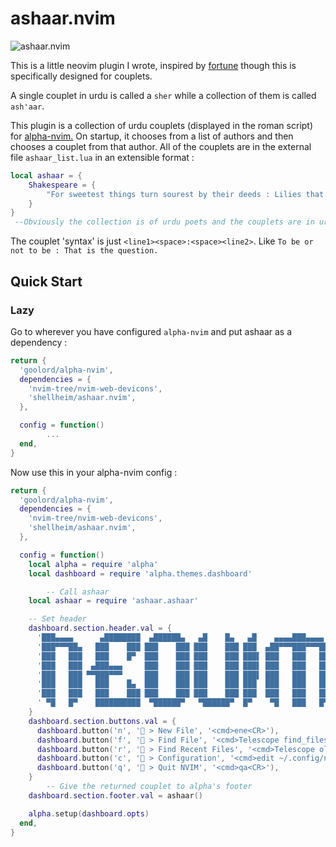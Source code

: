 # ashaar.nvim

![ashaar.nvim](https://github.com/shellheim/ashaar.nvim/assets/116480892/332e0340-55d9-4995-a755-1bac8e6477de)  

This is a little neovim plugin I wrote, inspired by [fortune](https://github.com/BlakeJC94/alpha-nvim-fortune) though this is specifically designed for couplets.

A single couplet in urdu is called a `sher` while a collection of them is called `ash'aar`.

This plugin is a collection of urdu couplets (displayed in the roman script) for [alpha-nvim.](https://github.com/goolord/alpha-nvim) On startup, it chooses from a list of authors and then chooses a couplet from that author. All of the couplets are in the external file `ashaar_list.lua` in an extensible format :

```lua
local ashaar = {
    Shakespeare = {
        "For sweetest things turn sourest by their deeds : Lilies that fester, smell far worse than weeds."
    }
}
 --Obviously the collection is of urdu poets and the couplets are in urdu.
```

The couplet 'syntax' is just `<line1><space>:<space><line2>`. Like `To be or not to be : That is the question.`

## Quick Start

### Lazy

Go to wherever you have configured `alpha-nvim` and put ashaar as a dependency :

```lua
return {
  'goolord/alpha-nvim',
  dependencies = {
    'nvim-tree/nvim-web-devicons',
    'shellheim/ashaar.nvim',
  },

  config = function()
        ...
  end,
}
```

Now use this in your alpha-nvim config :

```lua
return {
  'goolord/alpha-nvim',
  dependencies = {
    'nvim-tree/nvim-web-devicons',
    'shellheim/ashaar.nvim',
  },

  config = function()
    local alpha = require 'alpha'
    local dashboard = require 'alpha.themes.dashboard'

        -- Call ashaar
    local ashaar = require 'ashaar.ashaar'

    -- Set header
    dashboard.section.header.val = {
      '███▄▄▄▄      ▄████████  ▄██████▄   ▄█    █▄   ▄█    ▄▄▄▄███▄▄▄▄   ',
      '███▀▀▀██▄   ███    ███ ███    ███ ███    ███ ███  ▄██▀▀▀███▀▀▀██▄ ',
      '███   ███   ███    █▀  ███    ███ ███    ███ ███▌ ███   ███   ███ ',
      '███   ███  ▄███▄▄▄     ███    ███ ███    ███ ███▌ ███   ███   ███ ',
      '███   ███ ▀▀███▀▀▀     ███    ███ ███    ███ ███▌ ███   ███   ███ ',
      '███   ███   ███    █▄  ███    ███ ███    ███ ███  ███   ███   ███ ',
      '███   ███   ███    ███ ███    ███ ███    ███ ███  ███   ███   ███ ',
      ' ▀█   █▀    ██████████  ▀██████▀   ▀██████▀  █▀    ▀█   ███   █▀  ',
    }
    dashboard.section.buttons.val = {
      dashboard.button('n', ' > New File', '<cmd>ene<CR>'),
      dashboard.button('f', '󰱼 > Find File', '<cmd>Telescope find_files<CR>'),
      dashboard.button('r', ' > Find Recent Files', '<cmd>Telescope oldfiles<CR>'),
      dashboard.button('c', ' > Configuration', '<cmd>edit ~/.config/nvim/init.lua<CR>'),
      dashboard.button('q', ' > Quit NVIM', '<cmd>qa<CR>'),
    }
        -- Give the returned couplet to alpha's footer
    dashboard.section.footer.val = ashaar()

    alpha.setup(dashboard.opts)
  end,
}

```
